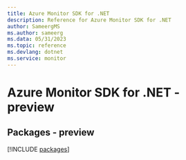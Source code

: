 ```yaml
---
title: Azure Monitor SDK for .NET
description: Reference for Azure Monitor SDK for .NET
author: SameergMS
ms.author: sameerg
ms.data: 05/31/2023
ms.topic: reference
ms.devlang: dotnet
ms.service: monitor
---
```

# Azure Monitor SDK for .NET - preview
## Packages - preview
[!INCLUDE [packages](monitor-index.md)]